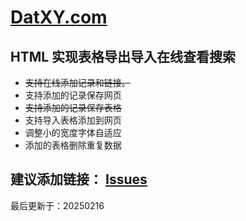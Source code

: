 # [DatXY.com](https://datxy.com/)

## HTML 实现表格导出导入在线查看搜索

- ~~支持在线添加记录和链接。~~
- 支持添加的记录保存网页
- ~~支持添加的记录保存表格~~
- 支持导入表格添加到网页
- 调整小的宽度字体自适应
- 添加的表格删除重复数据
## 建议添加链接： [Issues](https://github.com/feeday/DatXY/issues)
最后更新于：20250216
